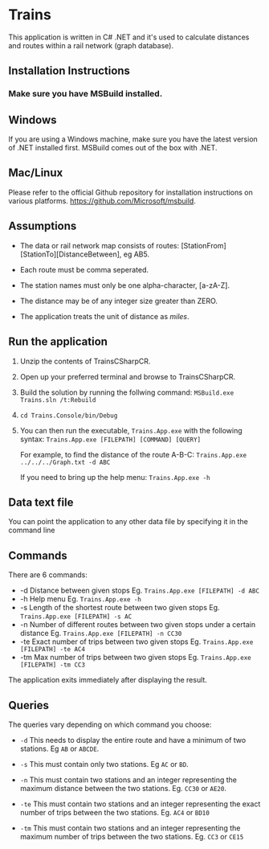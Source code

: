 # Trains

This application is written in C# .NET and it's used to calculate distances and routes within a rail network (graph database).

## Installation Instructions

### Make sure you have MSBuild installed.

## Windows
If you are using a Windows machine, make sure you have the latest version of .NET installed first.
MSBuild comes out of the box with .NET.

## Mac/Linux
Please refer to the official Github repository for installation instructions on various platforms.
https://github.com/Microsoft/msbuild.

## Assumptions

+ The data or rail network map consists of routes: [StationFrom][StationTo][DistanceBetween], eg AB5.

+ Each route must be comma seperated.

+ The station names must only be one alpha-character, [a-zA-Z].

+ The distance may be of any integer size greater than ZERO.

+ The application treats the unit of distance as *miles*.

## Run the application

1. Unzip the contents of TrainsCSharpCR.
2. Open up your preferred terminal and browse to TrainsCSharpCR.
3. Build the solution by running the follwing command:
    ```MSBuild.exe Trains.sln /t:Rebuild```
4. ```cd Trains.Console/bin/Debug```
5. You can then run the executable, ```Trains.App.exe``` with the following syntax:
    ```Trains.App.exe [FILEPATH] [COMMAND] [QUERY]```
    
    For example, to find the distance of the route A-B-C:
    ```Trains.App.exe ../../../Graph.txt -d ABC```
    
    If you need to bring up the help menu:
    ```Trains.App.exe -h```

## Data text file

You can point the application to any other data file by specifying it in the command line

## Commands

There are 6 commands:

* -d   Distance between given stops
     Eg. ```Trains.App.exe [FILEPATH] -d ABC```
* -h   Help menu
     Eg. ```Trains.App.exe -h```
* -s   Length of the shortest route between two given stops
     Eg. ```Trains.App.exe [FILEPATH] -s AC```
* -n   Number of different routes between two given stops under a certain distance
     Eg. ```Trains.App.exe [FILEPATH] -n CC30```
* -te  Exact number of trips between two given stops
     Eg. ```Trains.App.exe [FILEPATH] -te AC4```
* -tm  Max number of trips between two given stops
     Eg. ```Trains.App.exe [FILEPATH] -tm CC3```
     
The application exits immediately after displaying the result.

## Queries

The queries vary depending on which command you choose:

+ ```-d```     This needs to display the entire route and have a minimum of two stations. Eg ```AB``` or ```ABCDE```.

+ ```-s```     This must contain only two stations. Eg ```AC``` or ```BD```.

+ ```-n```     This must contain two stations and an integer representing the maximum distance between the two stations. Eg. ```CC30``` or ```AE20```.

+ ```-te```    This must contain two stations and an integer representing the exact number of trips between the two stations. Eg. ```AC4``` or ```BD10```

+ ```-tm```    This must contain two stations and an integer representing the maximum number of trips between the two stations. Eg. ```CC3``` or ```CE15```


